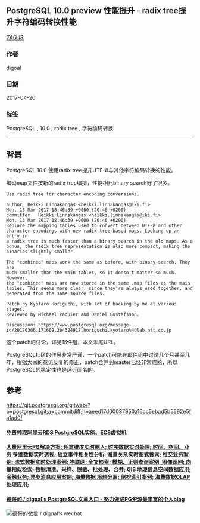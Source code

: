 ## PostgreSQL 10.0 preview 性能提升 - radix tree提升字符编码转换性能  
##### [TAG 13](../class/13.md)            
                                      
### 作者                                         
digoal                                 
                                  
### 日期                                                                                                     
2017-04-20                                
                                     
### 标签                                  
PostgreSQL , 10.0 , radix tree , 字符编码转换  
                                                                                                        
----                                                                                                  
                                                                                                           
## 背景      
PostgreSQL 10.0 使用radix tree提升UTF-8与其他字符编码转换的性能。  
  
编码map文件按新的radix tree编排，性能相比binary search好了很多。  
  
```  
Use radix tree for character encoding conversions.  
  
author	Heikki Linnakangas <heikki.linnakangas@iki.fi>	  
Mon, 13 Mar 2017 18:46:39 +0000 (20:46 +0200)  
committer	Heikki Linnakangas <heikki.linnakangas@iki.fi>	  
Mon, 13 Mar 2017 18:46:39 +0000 (20:46 +0200)  
Replace the mapping tables used to convert between UTF-8 and other  
character encodings with new radix tree-based maps. Looking up an entry in  
a radix tree is much faster than a binary search in the old maps. As a  
bonus, the radix tree representation is also more compact, making the  
binaries slightly smaller.  
  
The "combined" maps work the same as before, with binary search. They are  
much smaller than the main tables, so it doesn't matter so much. However,  
the "combined" maps are now stored in the same .map files as the main  
tables. This seems more clear, since they're always used together, and  
generated from the same source files.  
  
Patch by Kyotaro Horiguchi, with lot of hacking by me at various stages.  
Reviewed by Michael Paquier and Daniel Gustafsson.  
  
Discussion: https://www.postgresql.org/message-id/20170306.171609.204324917.horiguchi.kyotaro%40lab.ntt.co.jp  
```  
          
这个patch的讨论，详见邮件组，本文末尾URL。                    
                     
PostgreSQL社区的作风非常严谨，一个patch可能在邮件组中讨论几个月甚至几年，根据大家的意见反复的修正，patch合并到master已经非常成熟，所以PostgreSQL的稳定性也是远近闻名的。                             
                     
## 参考                              
https://git.postgresql.org/gitweb/?p=postgresql.git;a=commitdiff;h=aeed17d00037950a16cc5ebad5b5592e5fa1ad0f  
  
  
  
  
  
  
  
  
  
  
  
  
  
  
  
  
  
  
  
  
  
  
  
  
  
  
  
  
  
  
  
  
  
  
  
  
  
#### [免费领取阿里云RDS PostgreSQL实例、ECS虚拟机](https://www.aliyun.com/database/postgresqlactivity "57258f76c37864c6e6d23383d05714ea")
  
  
#### [大量阿里云PG解决方案: 任意维度实时圈人; 时序数据实时处理; 时间、空间、业务 多维数据实时透视; 独立事件相关性分析; 海量关系实时图式搜索; 社交业务案例; 流式数据实时处理案例; 物联网; 全文检索; 模糊、正则查询案例; 图像识别; 向量相似检索; 数据清洗、采样、脱敏、批处理、合并; GIS 地理信息空间数据应用; 金融业务; 异步消息应用案例; 海量数据 冷热分离; 倒排索引案例; 海量数据OLAP处理应用;](https://yq.aliyun.com/topic/118 "40cff096e9ed7122c512b35d8561d9c8")
  
  
#### [德哥的 / digoal's PostgreSQL文章入口 - 努力做成PG资源最丰富的个人blog](https://github.com/digoal/blog/blob/master/README.md "22709685feb7cab07d30f30387f0a9ae")
  
  
![德哥的微信 / digoal's wechat](../pic/digoal_weixin.jpg "f7ad92eeba24523fd47a6e1a0e691b59")
  

